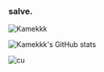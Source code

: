 ### salve.
![Kamekkk](https://github-readme-stats.vercel.app/api/top-langs/?username=Kamekkk&theme=dark)

![Kamekkk's GitHub stats](https://github-readme-stats.vercel.app/api?username=Kamekkk&show_icons=true&theme=dark)

<img alt= "cu" src="https://images.contentstack.io/v3/assets/bltb6530b271fddd0b1/blt81e8a3e8c7beeaf3/634894a15e281916980f655b/Harbor_KeyArt-web.png"> 
